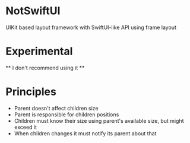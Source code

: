 # NotSwiftUI

UIKit based layout framework with SwiftUI-like API using frame layout

# Experimental

** I don't recommend using it **

# Principles
- Parent doesn't affect children size
- Parent is responsible for children positions
- Children must know their size using parent's available size, but might exceed it
- When children changes it must notify its parent about that

